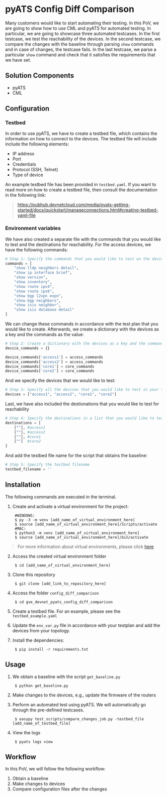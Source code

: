 # pyATS Config Diff Comparison
Many customers would like to start automating their testing. In this PoV, we are going to show how to use CML and pyATS for automated testing. In particular, we are going to showcase three automated testcases. In the first testcase, we test the reachability of the devices. In the second testcase, we compare the changes with the baseline through parsing ```show``` commands and in case of changes, the testcase fails. In the last testcase, we parse a particular ```show``` command and check that it satisfies the requirements that we have set.

## Solution Components
* pyATS
* CML

## Configuration

### Testbed
In order to use pyATS, we have to create a testbed file, which contains the information on how to connect to the devices. The testbed file will include include the following elements:

* IP address
* Port
* Credentials
* Protocol (SSH, Telnet)
* Type of device

An example testbed file has been provided in ```testbed.yaml```. If you want to read more on how to create a testbed file, then consult the documentation in the following link: 

> https://pubhub.devnetcloud.com/media/pyats-getting-started/docs/quickstart/manageconnections.html#creating-testbed-yaml-file

### Environment variables
We have also created a separate file with the commands that you would like to test and the destinations for reachability. For the access devices, we have the following commands:

``` python
# Step 1: Specify the commands that you would like to test on the devices
commands = [
    "show lldp neighbors detail",
    "show ip interface brief",
    "show version",
    "show inventory",
    "show route ipv4",
    "show route ipv6",
    "show bgp l2vpn evpn",
    "show bgp neighbors",
    "show isis neighbor",
    "show isis database detail"
]
```
We can change these commands in accordance with the test plan that you would like to create. Afterwards, we create a dictionary with the devices as a key and the commands as the value:

```python
# Step 2: Create a dictionary with the devices as a key and the commands as the value
device_commands = {}

device_commands['access1'] = access_commands
device_commands['access2'] = access_commands
device_commands['core1'] = core_commands
device_commands['core2'] = core_commands
```

And we specify the devices that we would like to test:

```python 
# Step 3: Specify all the devices that you would like to test in your topology
devices = ["access1", "access2", "core1", "core2"]
```

Last, we have also included the destionations that you would like to test for reachability

```python
# Step 4: Specify the destinations in a list that you would like to test for reachability
destinations = [
    [""], #access1
    [""], #access2
    [""], #core1
    [""]  #core2
]
```

And add the testbed file name for the script that obtains the baseline:

```python
# Step 5: Specify the testbed filename
testbed_filename = ''
```

## Installation

The following commands are executed in the terminal.

1. Create and activate a virtual environment for the project:
   
        #WINDOWS:
        $ py -3 -m venv [add_name_of_virtual_environment_here] 
        $ source [add_name_of_virtual_environment_here]/Scripts/activate
        #MAC:
        $ python3 -m venv [add_name_of_virtual_environment_here] 
        $ source [add_name_of_virtual_environment_here]/bin/activate
        
> For more information about virtual environments, please click [here](https://docs.python.org/3/tutorial/venv.html)


2. Access the created virtual environment folder

        $ cd [add_name_of_virtual_environment_here]

3. Clone this repository

        $ git clone [add_link_to_repository_here]
        
4. Access the folder `config_diff_comparison`

        $ cd gve_devnet_pyats_config_diff_comparison
        
5. Create a testbed file. For an example, please see the `testbed_example.yaml`

6. Update the `env_var.py` file in accordance with your testplan and add the devices from your topology. 
        
7. Install the dependencies:

        $ pip install -r requirements.txt
        
## Usage
1. We obtain a baseline with the script `get_baseline.py`

        $ python get_baseline.py
2. Make changes to the devices, e.g., update the firmware of the routers

3. Perform an automated test using pyATS. We will automatically go through the pre-defined testcases. 

        $ easypy test_scripts/compare_changes_job.py -testbed_file [add_name_of_testbed_file]

4. View the logs

        $ pyats logs view


## Workflow
In this PoV, we will follow the following workflow: 

1. Obtain a baseline
2. Make changes to devices
3. Compare configuration files after the changes 
